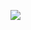 [![](https://mermaid.ink/img/eyJjb2RlIjoiZmxvd2NoYXJ0IExSXG4gICAgY2xhc3NEZWYgY29yZWhpZ2hsaWdodCBmaWxsOiNmOTYsc3Ryb2tlOiMzMzMsc3Ryb2tlLXdpZHRoOjNweDtcblxuICAgIGJvdGxvZ2ljKFwi6YCC6YWN5ZmoPGJyLz4oY2xhc3MgQm90bG9naWMgaW1wbGVtZW50cyBMaXN0ZW5lckhvc3QpPGJyLz7liJ3lp4vljJZzcHJpbmdDb250ZXh0XCIpXG4gICAgXG5cbiAgICBzdWJncmFwaCBzcHJpbmdDb250ZXh0IFtcInNwcmluZ0NvbnRleHTnrqHnkIbnmoTpg6jliIZcIl1cbiAgICAgICAgc2VydmljZShcIuS4muWKoVwiKVxuICAgIGVuZFxuXG4gICAgcGx1Z2luTWFpbihcIk15UGx1Z2luXCIpXG4gICAgXG4gICAgcGx1Z2luTWFpbiAtLT4gfOWIm-W7uuW5tuazqOWGjOWFtuWIsGV2ZW50Q2hhbm5lbHxib3Rsb2dpY1xuICAgIGJvdGxvZ2ljIC0tPiB8ZXZlbnR8c2VydmljZSIsIm1lcm1haWQiOnsidGhlbWUiOiJkZWZhdWx0In0sInVwZGF0ZUVkaXRvciI6ZmFsc2UsImF1dG9TeW5jIjp0cnVlLCJ1cGRhdGVEaWFncmFtIjpmYWxzZX0)](https://mermaid-js.github.io/mermaid-live-editor/edit/##eyJjb2RlIjoiZmxvd2NoYXJ0IExSXG4gICAgY2xhc3NEZWYgY29yZWhpZ2hsaWdodCBmaWxsOiNmOTYsc3Ryb2tlOiMzMzMsc3Ryb2tlLXdpZHRoOjNweDtcblxuICAgIGJvdGxvZ2ljKFwi6YCC6YWN5ZmoPGJyLz4oY2xhc3MgQm90bG9naWMgaW1wbHMgTGlzdGVuZXJIb3N0KTxici8-5Yid5aeL5YyWc3ByaW5nQ29udGV4dFwiKVxuICAgIFxuXG4gICAgc3ViZ3JhcGggc3ByaW5nQ29udGV4dCBbXCJzcHJpbmdDb250ZXh0566h55CG55qE6YOo5YiGXCJdXG4gICAgICAgIHNlcnZpY2UoXCLkuJrliqFcIilcbiAgICBlbmRcblxuICAgIHBsdWdpbk1haW4oXCJNeVBsdWdpblwiKVxuICAgIFxuICAgIHBsdWdpbk1haW4gLS0-IHzliJvlu7rlubbms6jlhozlhbbliLBldmVudENoYW5uZWx8Ym90bG9naWNcbiAgICBib3Rsb2dpYyAtLT4gfGV2ZW50fHNlcnZpY2UiLCJtZXJtYWlkIjoie1xuICBcInRoZW1lXCI6IFwiZGVmYXVsdFwiXG59IiwidXBkYXRlRWRpdG9yIjpmYWxzZSwiYXV0b1N5bmMiOnRydWUsInVwZGF0ZURpYWdyYW0iOmZhbHNlfQ)


